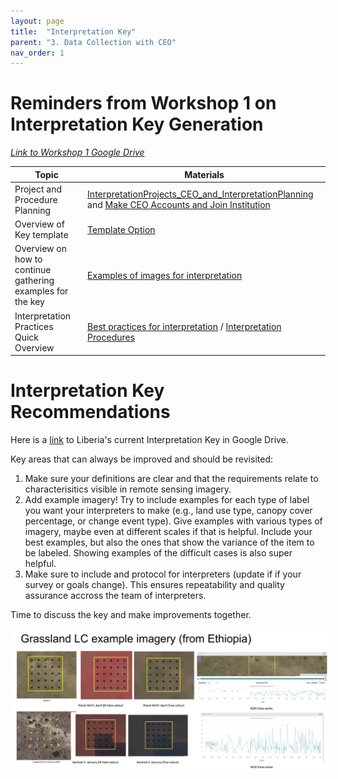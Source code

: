 ```yaml
---
layout: page
title:  "Interpretation Key"
parent: "3. Data Collection with CEO"
nav_order: 1
---
```


# Reminders from Workshop 1 on Interpretation Key Generation


[*Link to Workshop 1 Google Drive*](https://drive.google.com/drive/folders/1G9PdSQWQzkpUaXD0BISQ-NT9mfd1l7vM?usp=sharing)


| **Topic** | **Materials** |
|---|---|
| Project and Procedure Planning | [InterpretationProjects_CEO_and_InterpretationPlanning](https://docs.google.com/presentation/d/1B3UEeHB9tPPmkhozLUVLoM6L_SaCyRsOpH6MvLdO5WM/edit?usp=drive_link) and [Make CEO Accounts and Join Institution](https://docs.google.com/presentation/d/1B3UEeHB9tPPmkhozLUVLoM6L_SaCyRsOpH6MvLdO5WM/edit?usp=drive_link) |
| Overview of Key template | [Template Option](https://docs.google.com/document/d/1NtC8SD27o-6qHWA--XFO11_fMT2WUzRG-s7Kpnvhr-c/edit?usp=sharing) |
| Overview on how to continue gathering examples for the key | [Examples of images for interpretation](https://docs.google.com/presentation/d/1-i7fFr6rzjbcj8r4lAcYCOw54IEiVik-1psdN8-Iw_Y/edit?usp=drive_link) |
| Interpretation Practices Quick Overview | [Best practices for interpretation](https://docs.google.com/presentation/d/1c1qLd8eFGWZMoXAn3chOi0h0VlidBnnHKF7Wy1DSQaU/edit?usp=drive_link) / [Interpretation Procedures](https://docs.google.com/document/d/11FwTS1ov9nhVtcYmq3gLTfupqaMnjYGIDafK5ZomPAY/edit?usp=drive_link) |


# Interpretation Key Recommendations
Here is a [link](https://drive.google.com/drive/folders/15wtjNl-YhMMw3111k0K6nYmySClJ8LtD?usp=sharing) to Liberia's current Interpretation Key in Google Drive. 

Key areas that can always be improved and should be revisited:
1. Make sure your definitions are clear and that the requirements relate to characterisitics visible in remote sensing imagery.
2. Add example imagery! Try to include examples for each type of label you want your interpreters to make (e.g., land use type, canopy cover percentage, or change event type). Give examples with various types of imagery, maybe even at different scales if that is helpful. Include your best examples, but also the ones that show the variance of the item to be labeled. Showing examples of the difficult cases is also super helpful. 
3. Make sure to include and protocol for interpreters (update if if your survey or goals change). This ensures repeatability and quality assurance accross the team of interpreters.

Time to discuss the key and make improvements together.

<img align="center" src="../images/ceo/LC_example_interpretationkey_improvements.png" hspace="5" vspace="5" width="1000">